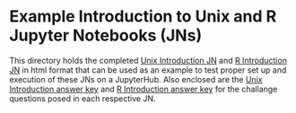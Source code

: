 # Example Introduction to Unix and R Jupyter Notebooks (JNs)

This directory holds the completed [Unix Introduction JN](Unix_Intro_JN_06-2021_completed.html) and [R Introduction JN](R_Intro_JN_06-2021_completed.html) in html format that can be used as an example to test proper set up and execution of these JNs on a JupyterHub. Also enclosed are the [Unix Introduction answer key](Unix_Intro_Answer_Key.md) and [R Introduction answer key](R_Intro_Answer_Key.md) for the challange questions posed in each respective JN.

